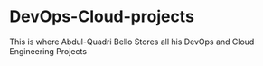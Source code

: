 # DevOps-Cloud-projects
This is where Abdul-Quadri Bello Stores all his DevOps and Cloud Engineering Projects
